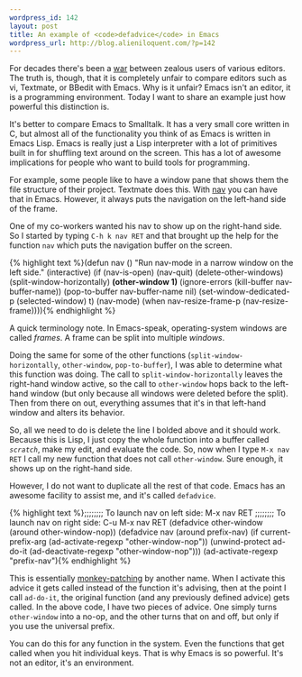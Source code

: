 ```yaml
--- 
wordpress_id: 142
layout: post
title: An example of <code>defadvice</code> in Emacs
wordpress_url: http://blog.alieniloquent.com/?p=142
---
```

For decades there's been a <a href="http://en.wikipedia.org/wiki/Editor_war">war</a> between zealous users of various editors. The truth is, though, that it is completely unfair to compare editors such as vi, Textmate, or BBedit with Emacs. Why is it unfair? Emacs isn't an editor, it is a programming environment. Today I want to share an example just how powerful this distinction is.

It's better to compare Emacs to Smalltalk. It has a very small core written in C, but almost all of the functionality you think of as Emacs is written in Emacs Lisp. Emacs is really just a Lisp interpreter with a lot of primitives built in for shuffling text around on the screen. This has a lot of awesome implications for people who want to build tools for programming.

For example, some people like to have a window pane that shows them the file structure of their project. Textmate does this. With <a href="http://code.google.com/p/emacs-nav/">nav</a> you can have that in Emacs. However, it always puts the navigation on the left-hand side of the frame.

One of my co-workers wanted his nav to show up on the right-hand side. So I started by typing <code>C-h k nav RET</code> and that brought up the help for the function <code>nav</code> which puts the navigation buffer on the screen.

{% highlight text %}(defun nav ()
  "Run nav-mode in a narrow window on the left side."
  (interactive)
  (if (nav-is-open)
      (nav-quit)
    (delete-other-windows)
    (split-window-horizontally)
    <b>(other-window 1)</b>
    (ignore-errors (kill-buffer nav-buffer-name))
    (pop-to-buffer nav-buffer-name nil)
    (set-window-dedicated-p (selected-window) t)
    (nav-mode)
    (when nav-resize-frame-p
      (nav-resize-frame)))){% endhighlight %}

A quick terminology note. In Emacs-speak, operating-system windows are called <em>frames</em>. A frame can be split into multiple <em>windows</em>.

Doing the same for some of the other functions (<code>split-window-horizontally</code>, <code>other-window</code>, <code>pop-to-buffer</code>), I was able to determine what this function was doing. The call to <code>split-window-horizontally</code> leaves the right-hand window active, so the call to <code>other-window</code> hops back to the left-hand window (but only because all windows were deleted before the split). Then from there on out, everything assumes that it's in that left-hand window and alters its behavior.

So, all we need to do is delete the line I bolded above and it should work. Because this is Lisp, I just copy the whole function into a buffer called <code>*scratch*</code>, make my edit, and evaluate the code. So, now when I type <code>M-x nav RET</code> I call my new function that does not call <code>other-window</code>. Sure enough, it shows up on the right-hand side.

However, I do not want to duplicate all the rest of that code. Emacs has an awesome facility to assist me, and it's called <code>defadvice</code>.

{% highlight text %};;;;;;;; To launch nav on left side: M-x nav RET
;;;;;;;; To launch nav on right side: C-u M-x nav RET
(defadvice other-window (around other-window-nop))
(defadvice nav (around prefix-nav)
  (if current-prefix-arg
      (ad-activate-regexp "other-window-nop"))
  (unwind-protect
      ad-do-it
    (ad-deactivate-regexp "other-window-nop")))
(ad-activate-regexp "prefix-nav"){% endhighlight %}

This is essentially <a href="http://en.wikipedia.org/wiki/Monkey_patch">monkey-patching</a> by another name. When I activate this advice it gets called instead of the function it's advising, then at the point I call <code>ad-do-it</code>, the original function (and any previously defined advice) gets called. In the above code, I have two pieces of advice. One simply turns <code>other-window</code> into a no-op, and the other turns that on and off, but only if you use the universal prefix.

You can do this for any function in the system. Even the functions that get called when you hit individual keys. That is why Emacs is so powerful. It's not an editor, it's an environment.
